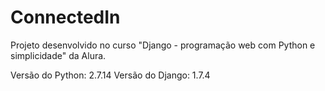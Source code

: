 # ConnectedIn

Projeto desenvolvido no curso "Django - programação web com Python e simplicidade" da Alura.

Versão do Python: 2.7.14
Versão do Django: 1.7.4 